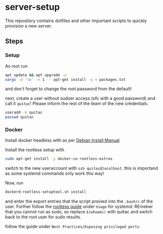 # server-setup

This repository contains dotfiles and other important scripts to quickly provision a new server.

## Steps

### Setup

As root run

```bash
apt update && apt upgrade -y
xargs -d '\n' -n 1 -- apt-get install -y < packages.txt
```

and don't forget to change the root password from the default!

next, create a user without sudoer access (ofc with a good password) and call it `quitac`! Please inform the rest of the team of the new credentials.

```bash
useradd -m quitac
passwd quitac
```

### Docker

Install docker headless with as per [Debian Install Manual](https://docs.docker.com/engine/install/debian/)

Install the rootless setup with

```bash
sudo apt-get install -y docker-ce-rootless-extras
```

switch to the new useraccount with `ssh quitac@localhost`. this is importand as some systemd commands only work this way!

Now, run

``` bash
dockerd-rootless-setuptool.sh install
```

and enter the export entries that the script provied into the `.bashrc` of the user. Further follow the [rootless guide](https://docs.docker.com/engine/security/rootless/) under `Usage` for systemd. REmeber that you cannot run as sudo, so replace `$(whoami)` with quitac and switch back to the root user for sudo results.

follow the guide  under `Best Practices/Exposing privileged ports`.
